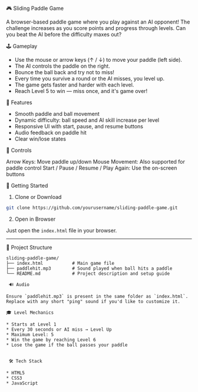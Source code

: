 🎮 Sliding Paddle Game

A browser-based paddle game where you play against an AI opponent! The challenge increases as you score points and progress through levels. Can you beat the AI before the difficulty maxes out?

🕹️ Gameplay

* Use the mouse or arrow keys (↑ / ↓) to move your paddle (left side).
* The AI controls the paddle on the right.
* Bounce the ball back and try not to miss!
* Every time you survive a round or the AI misses, you level up.
* The game gets faster and harder with each level.
* Reach Level 5 to win — miss once, and it's game over!

🎯 Features

* Smooth paddle and ball movement
* Dynamic difficulty: ball speed and AI skill increase per level
* Responsive UI with start, pause, and resume buttons
* Audio feedback on paddle hit
* Clear win/lose states


 🧠 Controls

  Arrow Keys: Move paddle up/down
  Mouse Movement: Also supported for paddle control
  Start / Pause / Resume / Play Again: Use the on-screen buttons

🚀 Getting Started

 1. Clone or Download

```bash
git clone https://github.com/yourusername/sliding-paddle-game.git
```

 2. Open in Browser

Just open the `index.html` file in your browser.

---
 📁 Project Structure

```
sliding-paddle-game/
├── index.html           # Main game file
├── paddlehit.mp3        # Sound played when ball hits a paddle
└── README.md            # Project description and setup guide

 🔊 Audio

Ensure `paddlehit.mp3` is present in the same folder as `index.html`. Replace with any short "ping" sound if you'd like to customize it.

🎓 Level Mechanics

* Starts at Level 1
* Every 30 seconds or AI miss → Level Up
* Maximum Level: 5
* Win the game by reaching Level 6
* Lose the game if the ball passes your paddle


 🛠️ Tech Stack

* HTML5
* CSS3
* JavaScript 


